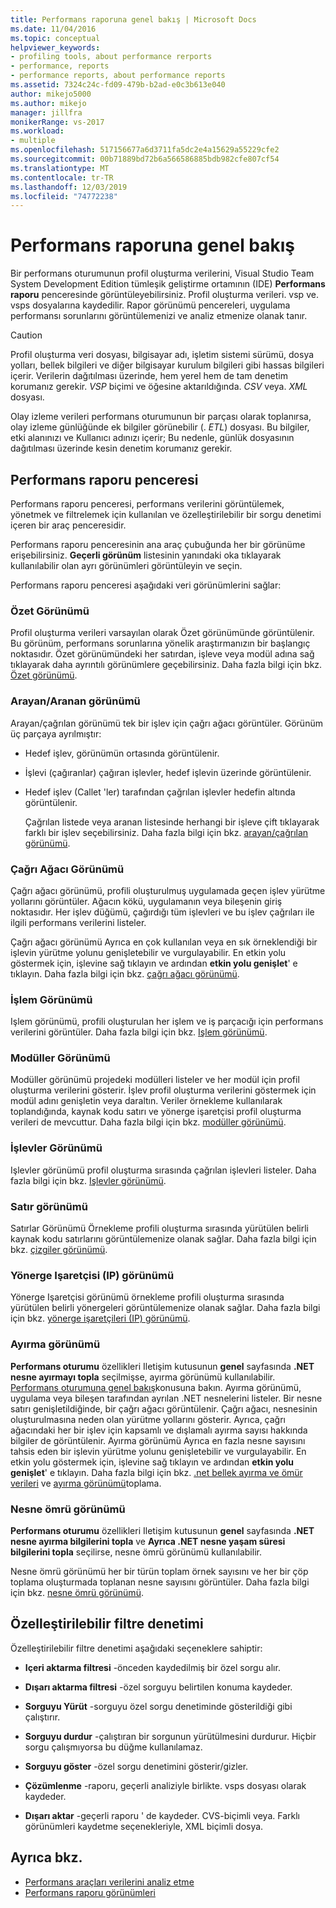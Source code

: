 ```yaml
---
title: Performans raporuna genel bakış | Microsoft Docs
ms.date: 11/04/2016
ms.topic: conceptual
helpviewer_keywords:
- profiling tools, about performance rerports
- performance, reports
- performance reports, about performance reports
ms.assetid: 7324c24c-fd09-479b-b2ad-e0c3b613e040
author: mikejo5000
ms.author: mikejo
manager: jillfra
monikerRange: vs-2017
ms.workload:
- multiple
ms.openlocfilehash: 517156677a6d3711fa5dc2e4a15629a55229cfe2
ms.sourcegitcommit: 00b71889bd72b6a566586885bdb982cfe807cf54
ms.translationtype: MT
ms.contentlocale: tr-TR
ms.lasthandoff: 12/03/2019
ms.locfileid: "74772238"
---
```

# <a name="performance-report-overview"></a>Performans raporuna genel bakış
Bir performans oturumunun profil oluşturma verilerini, Visual Studio Team System Development Edition tümleşik geliştirme ortamının (IDE) **Performans raporu** penceresinde görüntüleyebilirsiniz. Profil oluşturma verileri. vsp ve. vsps dosyalarına kaydedilir. Rapor görünümü pencereleri, uygulama performansı sorunlarını görüntülemenizi ve analiz etmenize olanak tanır.

> [!CAUTION]
> Profil oluşturma veri dosyası, bilgisayar adı, işletim sistemi sürümü, dosya yolları, bellek bilgileri ve diğer bilgisayar kurulum bilgileri gibi hassas bilgileri içerir. Verilerin dağıtılması üzerinde, hem yerel hem de tam denetim korumanız gerekir. *VSP* biçimi ve öğesine aktarıldığında. *CSV* veya. *XML* dosyası.
>
> Olay izleme verileri performans oturumunun bir parçası olarak toplanırsa, olay izleme günlüğünde ek bilgiler görünebilir (. *ETL*) dosyası. Bu bilgiler, etki alanınızı ve Kullanıcı adınızı içerir; Bu nedenle, günlük dosyasının dağıtılması üzerinde kesin denetim korumanız gerekir.

## <a name="performance-report-window"></a>Performans raporu penceresi
 Performans raporu penceresi, performans verilerini görüntülemek, yönetmek ve filtrelemek için kullanılan ve özelleştirilebilir bir sorgu denetimi içeren bir araç penceresidir.

 Performans raporu penceresinin ana araç çubuğunda her bir görünüme erişebilirsiniz. **Geçerli görünüm** listesinin yanındaki oka tıklayarak kullanılabilir olan ayrı görünümleri görüntüleyin ve seçin.

 Performans raporu penceresi aşağıdaki veri görünümlerini sağlar:

### <a name="summary-view"></a>Özet Görünümü
 Profil oluşturma verileri varsayılan olarak Özet görünümünde görüntülenir. Bu görünüm, performans sorunlarına yönelik araştırmanızın bir başlangıç noktasıdır. Özet görünümündeki her satırdan, işleve veya modül adına sağ tıklayarak daha ayrıntılı görünümlere geçebilirsiniz. Daha fazla bilgi için bkz. [Özet görünümü](../profiling/summary-view.md).

### <a name="callercallee-view"></a>Arayan/Aranan görünümü
 Arayan/çağrılan görünümü tek bir işlev için çağrı ağacı görüntüler. Görünüm üç parçaya ayrılmıştır:

- Hedef işlev, görünümün ortasında görüntülenir.

- İşlevi (çağıranlar) çağıran işlevler, hedef işlevin üzerinde görüntülenir.

- Hedef işlev (Callet 'ler) tarafından çağrılan işlevler hedefin altında görüntülenir.

  Çağrılan listede veya aranan listesinde herhangi bir işleve çift tıklayarak farklı bir işlev seçebilirsiniz. Daha fazla bilgi için bkz. [arayan/çağrılan görünümü](../profiling/caller-callee-view.md).

### <a name="call-tree-view"></a>Çağrı Ağacı Görünümü
 Çağrı ağacı görünümü, profili oluşturulmuş uygulamada geçen işlev yürütme yollarını görüntüler. Ağacın kökü, uygulamanın veya bileşenin giriş noktasıdır. Her işlev düğümü, çağırdığı tüm işlevleri ve bu işlev çağrıları ile ilgili performans verilerini listeler.

 Çağrı ağacı görünümü Ayrıca en çok kullanılan veya en sık örneklendiği bir işlevin yürütme yolunu genişletebilir ve vurgulayabilir. En etkin yolu göstermek için, işlevine sağ tıklayın ve ardından **etkin yolu genişlet**' e tıklayın. Daha fazla bilgi için bkz. [çağrı ağacı görünümü](../profiling/call-tree-view.md).

### <a name="process-view"></a>İşlem Görünümü
 Işlem görünümü, profili oluşturulan her işlem ve iş parçacığı için performans verilerini görüntüler. Daha fazla bilgi için bkz. [Işlem görünümü](../profiling/process-view.md).

### <a name="modules-view"></a>Modüller Görünümü
 Modüller görünümü projedeki modülleri listeler ve her modül için profil oluşturma verilerini gösterir. İşlev profil oluşturma verilerini göstermek için modül adını genişletin veya daraltın. Veriler örnekleme kullanılarak toplandığında, kaynak kodu satırı ve yönerge işaretçisi profil oluşturma verileri de mevcuttur. Daha fazla bilgi için bkz. [modüller görünümü](../profiling/modules-view.md).

### <a name="functions-view"></a>İşlevler Görünümü
 Işlevler görünümü profil oluşturma sırasında çağrılan işlevleri listeler. Daha fazla bilgi için bkz. [Işlevler görünümü](../profiling/functions-view.md).

### <a name="line-view"></a>Satır görünümü
 Satırlar Görünümü Örnekleme profili oluşturma sırasında yürütülen belirli kaynak kodu satırlarını görüntülemenize olanak sağlar. Daha fazla bilgi için bkz. [çizgiler görünümü](../profiling/lines-view.md).

### <a name="instruction-pointer-ip-view"></a>Yönerge Işaretçisi (IP) görünümü
 Yönerge Işaretçisi görünümü örnekleme profili oluşturma sırasında yürütülen belirli yönergeleri görüntülemenize olanak sağlar. Daha fazla bilgi için bkz. [yönerge işaretçileri (IP) görünümü](../profiling/instruction-pointers-ips-view.md).

### <a name="allocation-view"></a>Ayırma görünümü
 **Performans oturumu** özellikleri Iletişim kutusunun **genel** sayfasında **.NET nesne ayırmayı topla** seçilmişse, ayırma görünümü kullanılabilir. [Performans oturumuna genel bakış](../profiling/performance-session-overview.md)konusuna bakın. Ayırma görünümü, uygulama veya bileşen tarafından ayrılan .NET nesnelerini listeler. Bir nesne satırı genişletildiğinde, bir çağrı ağacı görüntülenir. Çağrı ağacı, nesnesinin oluşturulmasına neden olan yürütme yollarını gösterir. Ayrıca, çağrı ağacındaki her bir işlev için kapsamlı ve dışlamalı ayırma sayısı hakkında bilgiler de görüntülenir. Ayırma görünümü Ayrıca en fazla nesne sayısını tahsis eden bir işlevin yürütme yolunu genişletebilir ve vurgulayabilir. En etkin yolu göstermek için, işlevine sağ tıklayın ve ardından **etkin yolu genişlet**' e tıklayın. Daha fazla bilgi için bkz. [.net bellek ayırma ve ömür verileri](../profiling/collecting-dotnet-memory-allocation-and-lifetime-data.md) ve [ayırma görünümü](../profiling/dotnet-memory-allocations-view.md)toplama.

### <a name="objects-lifetime-view"></a>Nesne ömrü görünümü
 **Performans oturumu** özellikleri Iletişim kutusunun **genel** sayfasında **.NET nesne ayırma bilgilerini topla** ve **Ayrıca .NET nesne yaşam süresi bilgilerini topla** seçilirse, nesne ömrü görünümü kullanılabilir.

 Nesne ömrü görünümü her bir türün toplam örnek sayısını ve her bir çöp toplama oluşturmada toplanan nesne sayısını görüntüler. Daha fazla bilgi için bkz. [nesne ömrü görünümü](../profiling/object-lifetime-view.md).

## <a name="customizable-filter-control"></a>Özelleştirilebilir filtre denetimi
 Özelleştirilebilir filtre denetimi aşağıdaki seçeneklere sahiptir:

- **Içeri aktarma filtresi** -önceden kaydedilmiş bir özel sorgu alır.

- **Dışarı aktarma filtresi** -özel sorguyu belirtilen konuma kaydeder.

- **Sorguyu Yürüt** -sorguyu özel sorgu denetiminde gösterildiği gibi çalıştırır.

- **Sorguyu durdur** -çalıştıran bir sorgunun yürütülmesini durdurur. Hiçbir sorgu çalışmıyorsa bu düğme kullanılamaz.

- **Sorguyu göster** -özel sorgu denetimini gösterir/gizler.

- **Çözümlenme** -raporu, geçerli analiziyle birlikte. vsps dosyası olarak kaydeder.

- **Dışarı aktar** -geçerli raporu ' de kaydeder. CVS-biçimli veya. Farklı görünümleri kaydetme seçenekleriyle, XML biçimli dosya.

## <a name="see-also"></a>Ayrıca bkz.
- [Performans araçları verilerini analiz etme](../profiling/analyzing-performance-tools-data.md)
- [Performans raporu görünümleri](../profiling/performance-report-views.md)
